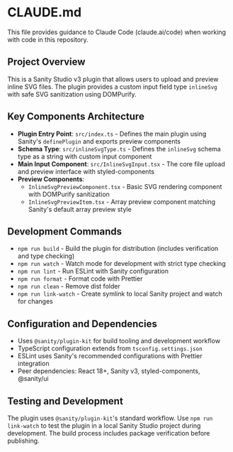 # CLAUDE.md

This file provides guidance to Claude Code (claude.ai/code) when working with code in this repository.

## Project Overview

This is a Sanity Studio v3 plugin that allows users to upload and preview inline SVG files. The plugin provides a custom input field type `inlineSvg` with safe SVG sanitization using DOMPurify.

## Key Components Architecture

- **Plugin Entry Point**: `src/index.ts` - Defines the main plugin using Sanity's `definePlugin` and exports preview components
- **Schema Type**: `src/inlineSvgType.ts` - Defines the `inlineSvg` schema type as a string with custom input component
- **Main Input Component**: `src/InlineSvgInput.tsx` - The core file upload and preview interface with styled-components
- **Preview Components**: 
  - `InlineSvgPreviewComponent.tsx` - Basic SVG rendering component with DOMPurify sanitization
  - `InlineSvgPreviewItem.tsx` - Array preview component matching Sanity's default array preview style

## Development Commands

- `npm run build` - Build the plugin for distribution (includes verification and type checking)
- `npm run watch` - Watch mode for development with strict type checking
- `npm run lint` - Run ESLint with Sanity configuration
- `npm run format` - Format code with Prettier
- `npm run clean` - Remove dist folder
- `npm run link-watch` - Create symlink to local Sanity project and watch for changes

## Configuration and Dependencies

- Uses `@sanity/plugin-kit` for build tooling and development workflow
- TypeScript configuration extends from `tsconfig.settings.json`
- ESLint uses Sanity's recommended configurations with Prettier integration
- Peer dependencies: React 18+, Sanity v3, styled-components, @sanity/ui

## Testing and Development

The plugin uses `@sanity/plugin-kit`'s standard workflow. Use `npm run link-watch` to test the plugin in a local Sanity Studio project during development. The build process includes package verification before publishing.